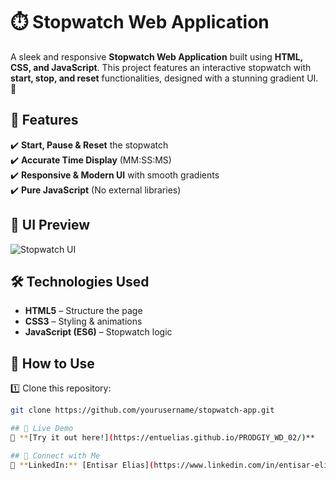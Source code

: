 # ⏱️ Stopwatch Web Application

A sleek and responsive **Stopwatch Web Application** built using **HTML, CSS, and JavaScript**. This project features an interactive stopwatch with **start, stop, and reset** functionalities, designed with a stunning gradient UI. 🚀  

## 🌟 Features  
✔️ **Start, Pause & Reset** the stopwatch  
✔️ **Accurate Time Display** (MM:SS:MS)  
✔️ **Responsive & Modern UI** with smooth gradients  
✔️ **Pure JavaScript** (No external libraries)  

## 🎨 UI Preview  
![Stopwatch UI](![image](https://github.com/user-attachments/assets/dceb2b06-764b-4754-9186-289447ec2891)
)

## 🛠️ Technologies Used  
- **HTML5** – Structure the page  
- **CSS3** – Styling & animations  
- **JavaScript (ES6)** – Stopwatch logic  

## 📂 How to Use  
1️⃣ Clone this repository:  
   ```sh
   git clone https://github.com/yourusername/stopwatch-app.git

## 🚀 Live Demo  
🔗 **[Try it out here!](https://entuelias.github.io/PRODGIY_WD_02/)**  

## 🔗 Connect with Me  
💼 **LinkedIn:** [Entisar Elias](https://www.linkedin.com/in/entisar-elias-q/)  
